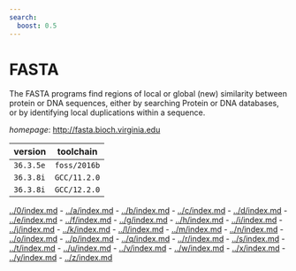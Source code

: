 ```yaml
---
search:
  boost: 0.5
---
```

# FASTA

The FASTA programs find regions of local or global (new) similarity between  protein or DNA sequences, either by searching Protein or DNA databases, or by identifying  local duplications within a sequence.

*homepage*: <http://fasta.bioch.virginia.edu>

version | toolchain
--------|----------
``36.3.5e`` | ``foss/2016b``
``36.3.8i`` | ``GCC/11.2.0``
``36.3.8i`` | ``GCC/12.2.0``

[../0/index.md](0) - [../a/index.md](a) - [../b/index.md](b) - [../c/index.md](c) - [../d/index.md](d) - [../e/index.md](e) - [../f/index.md](f) - [../g/index.md](g) - [../h/index.md](h) - [../i/index.md](i) - [../j/index.md](j) - [../k/index.md](k) - [../l/index.md](l) - [../m/index.md](m) - [../n/index.md](n) - [../o/index.md](o) - [../p/index.md](p) - [../q/index.md](q) - [../r/index.md](r) - [../s/index.md](s) - [../t/index.md](t) - [../u/index.md](u) - [../v/index.md](v) - [../w/index.md](w) - [../x/index.md](x) - [../y/index.md](y) - [../z/index.md](z)

